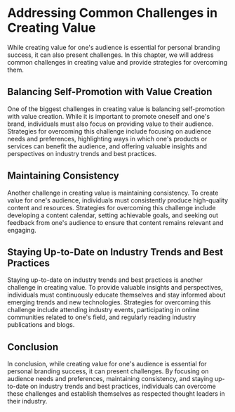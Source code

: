 Addressing Common Challenges in Creating Value
===========================================================================================

While creating value for one's audience is essential for personal branding success, it can also present challenges. In this chapter, we will address common challenges in creating value and provide strategies for overcoming them.

Balancing Self-Promotion with Value Creation
--------------------------------------------

One of the biggest challenges in creating value is balancing self-promotion with value creation. While it is important to promote oneself and one's brand, individuals must also focus on providing value to their audience. Strategies for overcoming this challenge include focusing on audience needs and preferences, highlighting ways in which one's products or services can benefit the audience, and offering valuable insights and perspectives on industry trends and best practices.

Maintaining Consistency
-----------------------

Another challenge in creating value is maintaining consistency. To create value for one's audience, individuals must consistently produce high-quality content and resources. Strategies for overcoming this challenge include developing a content calendar, setting achievable goals, and seeking out feedback from one's audience to ensure that content remains relevant and engaging.

Staying Up-to-Date on Industry Trends and Best Practices
--------------------------------------------------------

Staying up-to-date on industry trends and best practices is another challenge in creating value. To provide valuable insights and perspectives, individuals must continuously educate themselves and stay informed about emerging trends and new technologies. Strategies for overcoming this challenge include attending industry events, participating in online communities related to one's field, and regularly reading industry publications and blogs.

Conclusion
----------

In conclusion, while creating value for one's audience is essential for personal branding success, it can present challenges. By focusing on audience needs and preferences, maintaining consistency, and staying up-to-date on industry trends and best practices, individuals can overcome these challenges and establish themselves as respected thought leaders in their industry.

